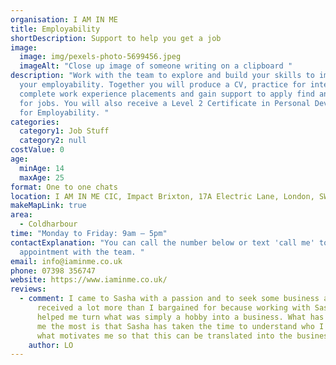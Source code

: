 ```yaml
---
organisation: I AM IN ME
title: Employability
shortDescription: Support to help you get a job
image:
  image: img/pexels-photo-5699456.jpeg
  imageAlt: "Close up image of someone writing on a clipboard "
description: "Work with the team to explore and build your skills to improve
  your employability. Together you will produce a CV, practice for interviews,
  complete work experience placements and gain support to apply find and apply
  for jobs. You will also receive a Level 2 Certificate in Personal Development
  for Employability. "
categories:
  category1: Job Stuff
  category2: null
costValue: 0
age:
  minAge: 14
  maxAge: 25
format: One to one chats
location: I AM IN ME CIC, Impact Brixton, 17A Electric Lane, London, SW9 8LA
makeMapLink: true
area:
  - Coldharbour
time: "Monday to Friday: 9am – 5pm"
contactExplanation: "You can call the number below or text 'call me' to book an
  appointment with the team. "
email: info@iaminme.co.uk
phone: 07398 356747
website: https://www.iaminme.co.uk/
reviews:
  - comment: I came to Sasha with a passion and to seek some business advice. I have
      received a lot more than I bargained for because working with Sasha has
      helped me turn what was simply a hobby into a business. What has impressed
      me the most is that Sasha has taken the time to understand who I am and
      what motivates me so that this can be translated into the business.
    author: LO
---
```

